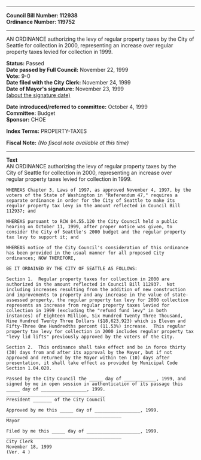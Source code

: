 * * * * *  
  
**Council Bill Number: [](#h0)[](#h2)112938**   
**Ordinance Number: 119752**  
  
* * * * *  
  
AN ORDINANCE authorizing the levy of regular property taxes by the City of Seattle for collection in 2000, representing an increase over regular property taxes levied for collection in 1999.  
  
**Status:** Passed   
**Date passed by Full Council:** November 22, 1999   
**Vote:** 9-0   
**Date filed with the City Clerk:** November 24, 1999   
**Date of Mayor's signature:** November 23, 1999   
[(about the signature date)](/~public/approvaldate.htm)   
  
  
**Date introduced/referred to committee:** October 4, 1999   
**Committee:** Budget   
**Sponsor:** CHOE   
  
**Index Terms:** PROPERTY-TAXES  
  
**Fiscal Note:** *(No fiscal note available at this time)*  
  
* * * * *  
  
**Text**  
    AN ORDINANCE authorizing the levy of regular property taxes by the  
    City of Seattle for collection in 2000, representing an increase over  
    regular property taxes levied for collection in 1999.  
  
    WHEREAS Chapter 3, Laws of 1997, as approved November 4, 1997, by the  
    voters of the State of Washington in "Referendum 47," requires a  
    separate ordinance in order for the City of Seattle to make its  
    regular property tax levy in the amount reflected in Council Bill  
    112937; and  
  
    WHEREAS pursuant to RCW 84.55.120 the City Council held a public  
    hearing on October 11, 1999, after proper notice was given, to  
    consider the City of Seattle's 2000 budget and the regular property  
    tax levy to support it; and  
  
    WHEREAS notice of the City Council's consideration of this ordinance  
    has been provided in the usual manner for all proposed City  
    ordinances; NOW THEREFORE,  
  
    BE IT ORDAINED BY THE CITY OF SEATTLE AS FOLLOWS:  
  
    Section 1.  Regular property taxes for collection in 2000 are  
    authorized in the amount reflected in Council Bill 112937.  Not  
    including increases resulting from the addition of new construction  
    and improvements to property and any increase in the value of state-  
    assessed property, the regular property tax levy for 2000 collection  
    represents an increase from regular property taxes levied for  
    collection in 1999 (excluding the "refund fund levy" in both  
    instances) of Eighteen Million, Six Hundred Twenty Three Thousand,  
    Nine Hundred Twenty Three Dollars ($18,623,923) which is Eleven and  
    Fifty-Three One Hundredths percent (11.53%) increase.  This regular  
    property tax levy for collection in 2000 includes regular property tax  
    "levy lid lifts" previously approved by the voters of the City.  
  
    Section 2.  This ordinance shall take effect and be in force thirty  
    (30) days from and after its approval by the Mayor, but if not  
    approved and returned by the Mayor within ten (10) days after  
    presentation, it shall take effect as provided by Municipal Code  
    Section 1.04.020.  
  
    Passed by the City Council the _____ day of ____________, 1999, and  
    signed by me in open session in authentication of its passage this  
    _____ day of _________________, 1999.  
    _____________________________________  
    President _______ of the City Council  
  
    Approved by me this _____ day of _________________, 1999.  
    ___________________________________________  
    Mayor  
  
    Filed by me this _____ day of ____________________, 1999.  
    ___________________________________________  
    City Clerk  
    November 18, 1999  
    (Ver. 4 )  

